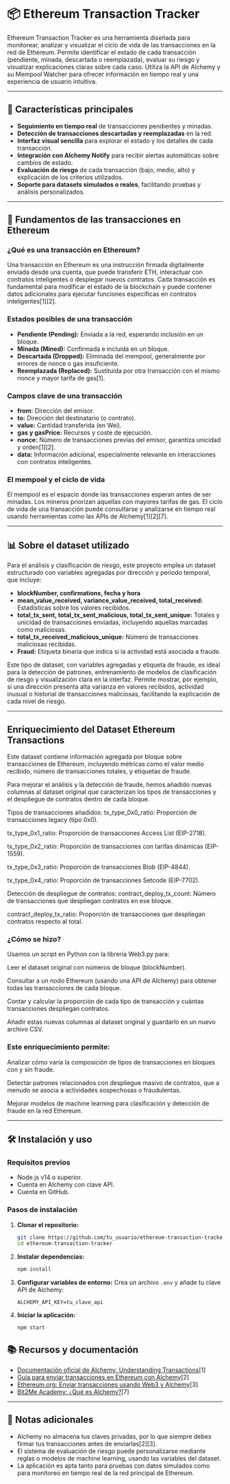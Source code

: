 # 📦 Ethereum Transaction Tracker

Ethereum Transaction Tracker es una herramienta diseñada para monitorear, analizar y visualizar el ciclo de vida de las transacciones en la red de Ethereum. Permite identificar el estado de cada transacción (pendiente, minada, descartada o reemplazada), evaluar su riesgo y visualizar explicaciones claras sobre cada caso. Utiliza la API de Alchemy y su Mempool Watcher para ofrecer información en tiempo real y una experiencia de usuario intuitiva.

---

## 🚀 Características principales

- **Seguimiento en tiempo real** de transacciones pendientes y minadas.
- **Detección de transacciones descartadas y reemplazadas** en la red.
- **Interfaz visual sencilla** para explorar el estado y los detalles de cada transacción.
- **Integración con Alchemy Notify** para recibir alertas automáticas sobre cambios de estado.
- **Evaluación de riesgo** de cada transacción (bajo, medio, alto) y explicación de los criterios utilizados.
- **Soporte para datasets simulados o reales**, facilitando pruebas y análisis personalizados.

---

## 🧠 Fundamentos de las transacciones en Ethereum

### ¿Qué es una transacción en Ethereum?

Una transacción en Ethereum es una instrucción firmada digitalmente enviada desde una cuenta, que puede transferir ETH, interactuar con contratos inteligentes o desplegar nuevos contratos. Cada transacción es fundamental para modificar el estado de la blockchain y puede contener datos adicionales para ejecutar funciones específicas en contratos inteligentes[1][2].

### Estados posibles de una transacción

- **Pendiente (Pending):** Enviada a la red, esperando inclusión en un bloque.
- **Minada (Mined):** Confirmada e incluida en un bloque.
- **Descartada (Dropped):** Eliminada del mempool, generalmente por errores de nonce o gas insuficiente.
- **Reemplazada (Replaced):** Sustituida por otra transacción con el mismo nonce y mayor tarifa de gas[1].

### Campos clave de una transacción

- **from:** Dirección del emisor.
- **to:** Dirección del destinatario (o contrato).
- **value:** Cantidad transferida (en Wei).
- **gas y gasPrice:** Recursos y coste de ejecución.
- **nonce:** Número de transacciones previas del emisor, garantiza unicidad y orden[1][2].
- **data:** Información adicional, especialmente relevante en interacciones con contratos inteligentes.

### El mempool y el ciclo de vida

El mempool es el espacio donde las transacciones esperan antes de ser minadas. Los mineros priorizan aquellas con mayores tarifas de gas. El ciclo de vida de una transacción puede consultarse y analizarse en tiempo real usando herramientas como las APIs de Alchemy[1][2][7].

---

## 📊 Sobre el dataset utilizado

Para el análisis y clasificación de riesgo, este proyecto emplea un dataset estructurado con variables agregadas por dirección y periodo temporal, que incluye:

- **blockNumber, confirmations, fecha y hora**
- **mean_value_received, variance_value_received, total_received:** Estadísticas sobre los valores recibidos.
- **total_tx_sent, total_tx_sent_malicious, total_tx_sent_unique:** Totales y unicidad de transacciones enviadas, incluyendo aquellas marcadas como maliciosas.
- **total_tx_received_malicious_unique:** Número de transacciones maliciosas recibidas.
- **Fraud:** Etiqueta binaria que indica si la actividad está asociada a fraude.

Este tipo de dataset, con variables agregadas y etiqueta de fraude, es ideal para la detección de patrones, entrenamiento de modelos de clasificación de riesgo y visualización clara en la interfaz. Permite mostrar, por ejemplo, si una dirección presenta alta varianza en valores recibidos, actividad inusual o historial de transacciones maliciosas, facilitando la explicación de cada nivel de riesgo.

---

## Enriquecimiento del Dataset Ethereum Transactions
Este dataset contiene información agregada por bloque sobre transacciones de Ethereum, incluyendo métricas como el valor medio recibido, número de transacciones totales, y etiquetas de fraude.

Para mejorar el análisis y la detección de fraude, hemos añadido nuevas columnas al dataset original que caracterizan los tipos de transacciones y el despliegue de contratos dentro de cada bloque.

Tipos de transacciones añadidos:
tx_type_0x0_ratio: Proporción de transacciones legacy (tipo 0x0).

tx_type_0x1_ratio: Proporción de transacciones Access List (EIP-2718).

tx_type_0x2_ratio: Proporción de transacciones con tarifas dinámicas (EIP-1559).

tx_type_0x3_ratio: Proporción de transacciones Blob (EIP-4844).

tx_type_0x4_ratio: Proporción de transacciones Setcode (EIP-7702).

Detección de despliegue de contratos:
contract_deploy_tx_count: Número de transacciones que despliegan contratos en ese bloque.

contract_deploy_tx_ratio: Proporción de transacciones que despliegan contratos respecto al total.

### ¿Cómo se hizo?
Usamos un script en Python con la librería Web3.py para:

Leer el dataset original con números de bloque (blockNumber).

Consultar a un nodo Ethereum (usando una API de Alchemy) para obtener todas las transacciones de cada bloque.

Contar y calcular la proporción de cada tipo de transacción y cuántas transacciones despliegan contratos.

Añadir estas nuevas columnas al dataset original y guardarlo en un nuevo archivo CSV.

### Este enriquecimiento permite:

Analizar cómo varía la composición de tipos de transacciones en bloques con y sin fraude.

Detectar patrones relacionados con despliegue masivo de contratos, que a menudo se asocia a actividades sospechosas o fraudulentas.

Mejorar modelos de machine learning para clasificación y detección de fraude en la red Ethereum.

---

## 🛠️ Instalación y uso

### Requisitos previos

- Node.js v14 o superior.
- Cuenta en Alchemy con clave API.
- Cuenta en GitHub.

### Pasos de instalación

1. **Clonar el repositorio:**
   ```bash
   git clone https://github.com/tu_usuario/ethereum-transaction-tracker.git
   cd ethereum-transaction-tracker
   ```

2. **Instalar dependencias:**
   ```bash
   npm install
   ```

3. **Configurar variables de entorno:**
   Crea un archivo `.env` y añade tu clave API de Alchemy:
   ```env
   ALCHEMY_API_KEY=tu_clave_api
   ```

4. **Iniciar la aplicación:**
   ```bash
   npm start
   ```

## 📚 Recursos y documentación

- [Documentación oficial de Alchemy: Understanding Transactions](https://www.alchemy.com/docs/understanding-transactions)[1]
- [Guía para enviar transacciones en Ethereum con Alchemy](https://docs.alchemy.com/docs/how-to-send-transactions-on-ethereum)[2]
- [Ethereum.org: Enviar transacciones usando Web3 y Alchemy](https://ethereum.org/es/developers/tutorials/sending-transactions-using-web3-and-alchemy/)[3]
- [Bit2Me Academy: ¿Qué es Alchemy?](https://academy.bit2me.com/que-es-alchemy/)[7]

---

## 📝 Notas adicionales

- Alchemy no almacena tus claves privadas, por lo que siempre debes firmar tus transacciones antes de enviarlas[2][3].
- El sistema de evaluación de riesgo puede personalizarse mediante reglas o modelos de machine learning, usando las variables del dataset.
- La aplicación es apta tanto para pruebas con datos simulados como para monitoreo en tiempo real de la red principal de Ethereum.

